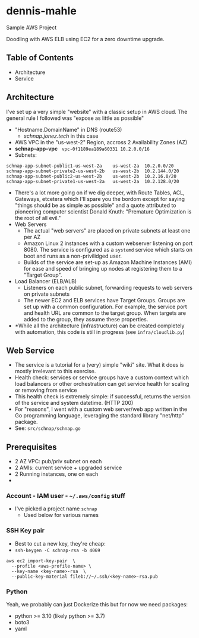 # dennis-mahle
Sample AWS Project

Doodling with AWS ELB using EC2 for a zero downtime upgrade.

## Table of Contents
- Architecture
- Service

## Architecture
I've set up a very simple "website" with a classic setup in AWS cloud. 
The general rule I followed was "expose as little as possible"
- "Hostname.DomainName" in DNS (route53)
  - *schnap.jonez.tech* in this case
- AWS VPC in the "us-west-2" Region, accross 2 Availability Zones (AZ)
 - **schnap-app-vpc** ` vpc-0f1189ea189a60331 10.2.0.0/16`
 - Subnets:
```
schnap-app-subnet-public1-us-west-2a	us-west-2a	10.2.0.0/20
schnap-app-subnet-private2-us-west-2b	us-west-2b	10.2.144.0/20
schnap-app-subnet-public2-us-west-2b	us-west-2b	10.2.16.0/20
schnap-app-subnet-private1-us-west-2a	us-west-2a	10.2.128.0/20
```
  - There's a lot more going on if we dig deeper, with Route Tables, ACL, Gateways, etcetera which I'll spare you the bordom except for saying "things should be as simple as possible" and a quote attributed to pioneering computer scientist Donald Knuth: "Premature Optimization is the root of all evil." 
- Web Servers
  - The actual "web servers" are placed on private subnets at least one per AZ
  - Amazon Linux 2 instances with a custom webserver listening on port 8080. The service is configured as a `systemd` service which starts on boot and runs as a non-privilidged user. 
  - Builds of the service are set-up as Amazon Machine Instances (AMI) for ease and speed of bringing up nodes at registering them to a "Target Group". 
- Load Balancer (ELB/ALB)
  - Listeners on each public subnet, forwarding requests to web servers on private subnets
  - The newer EC2 and ELB services have Target Groups. Groups are set up with a common configuration. For example, the service port and health URL are common to the target group. When targets are added to the group, they assume these properties. 
- *While all the architecture (infrastructure) can be created completely with automation, this code is still in progress (see `infra/cloudlib.py`)

## Web Service
- The service is a tutorial for a (very) simple "wiki" site. What it does is mostly irrelevant to this exercise. 
- Health check: services or service groups have a custom context which load balancers or other orchestration can get service health for scaling or removing from service
- This health check is extremely simple: if successful, returns the version of the service and system datetime. (HTTP 200)
- For "reasons", I went with a custom web server/web app written in the Go programming language, leveraging the standard library "net/http" package. 
- See: `src/schnap/schnap.go`


## Prerequisites
- 2 AZ VPC: pub/priv subnet on each
- 2 AMIs: current service + upgraded service
- 2 Running instances, one on each 
- 

### Account - IAM user - `~/.aws/config` stuff
- I've picked a project name `schnap`
  - Used below for various names


### SSH Key pair
- Best to cut a new key, they're cheap:
- `ssh-keygen -C schnap-rsa -b 4069`

```
aws ec2 import-key-pair  \
  --profile <aws-profile-name> \ 
  --key-name <key-name>-rsa  \
  --public-key-material fileb://~/.ssh/<key-name>-rsa.pub 
```
### Python
Yeah, we probably can just Dockerize this but for now we need packages: 
- python >= 3.10 (likely python >= 3.7)
- boto3
- yaml
